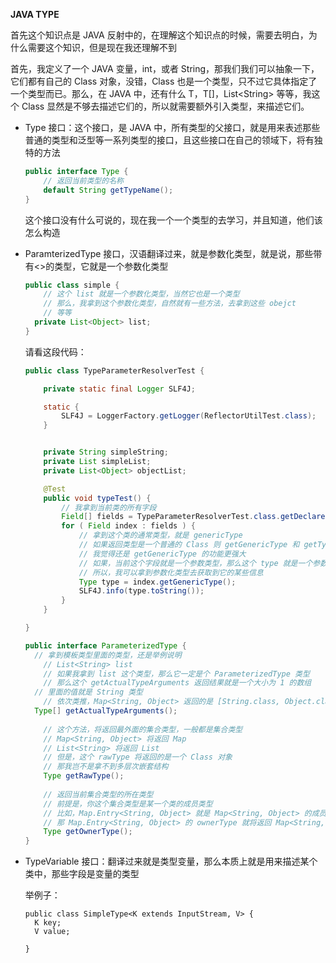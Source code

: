 **JAVA TYPE**

首先这个知识点是 JAVA 反射中的，在理解这个知识点的时候，需要去明白，为什么需要这个知识，但是现在我还理解不到

首先，我定义了一个 JAVA 变量，int，或者 String，那我们我们可以抽象一下，它们都有自己的 Class 对象，没错，Class 也是一个类型，只不过它具体指定了一个类型而已。那么，在 JAVA 中，还有什么 T，T[]，List\<String\> 等等，我这个 Class 显然是不够去描述它们的，所以就需要额外引入类型，来描述它们。



* Type 接口：这个接口，是 JAVA 中，所有类型的父接口，就是用来表述那些普通的类型和泛型等一系列类型的接口，且这些接口在自己的领域下，将有独特的方法

  ```java
  public interface Type {
      // 返回当前类型的名称
      default String getTypeName();
  }
  ```

  这个接口没有什么可说的，现在我一个一个类型的去学习，并且知道，他们该怎么构造

* ParamterizedType 接口，汉语翻译过来，就是参数化类型，就是说，那些带有<>的类型，它就是一个参数化类型

  ```java
  public class simple {
      // 这个 list 就是一个参数化类型，当然它也是一个类型
      // 那么，我拿到这个参数化类型，自然就有一些方法，去拿到这些 obejct
      // 等等
  	private List<Object> list;
  }
  ```

  请看这段代码：

  ```java
  public class TypeParameterResolverTest {
  
      private static final Logger SLF4J;
  
      static {
          SLF4J = LoggerFactory.getLogger(ReflectorUtilTest.class);
      }
  
  
      private String simpleString;
      private List simpleList;
      private List<Object> objectList;
  
      @Test
      public void typeTest() {
          // 我拿到当前类的所有字段
          Field[] fields = TypeParameterResolverTest.class.getDeclaredFields();
          for ( Field index : fields ) {
              // 拿到这个类的通常类型，就是 genericType
              // 如果返回类型是一个普通的 Class 则 getGenericType 和 getType 是一样的
              // 我觉得还是 getGenericType 的功能更强大
              // 如果，当前这个字段就是一个参数类型，那么这个 type 就是一个参数化类型的一个实例
              // 所以，我可以拿到参数化类型去获取到它的某些信息
              Type type = index.getGenericType();
              SLF4J.info(type.toString());
          }
      }
  
  }
  ```

  ```java
  public interface ParameterizedType {
  	// 拿到模板类型里面的类型，还是举例说明
      // List<String> list
      // 如果我拿到 list 这个类型，那么它一定是个 ParameterizedType 类型
      // 那么这个 getActualTypeArguments 返回结果就是一个大小为 1 的数组
    // 里面的值就是 String 类型
      // 依次类推，Map<String, Object> 返回的是 [String.class, Object.class]
  	Type[] getActualTypeArguments();
      
      // 这个方法，将返回最外面的集合类型，一般都是集合类型
      // Map<String, Object> 将返回 Map
      // List<String> 将返回 List
      // 但是，这个 rawType 将返回的是一个 Class 对象
      // 那我岂不是拿不到多层次嵌套结构
      Type getRawType();
      
      // 返回当前集合类型的所在类型
      // 前提是，你这个集合类型是某一个类的成员类型
      // 比如，Map.Entry<String, Object> 就是 Map<String, Object> 的成员类型
      // 那 Map.Entry<String, Object> 的 ownerType 就将返回 Map<String, Object>
      Type getOwnerType();
  }
  ```
  
* TypeVariable 接口：翻译过来就是类型变量，那么本质上就是用来描述某个类中，那些字段是变量的类型

  举例子：

  ```
  public class SimpleType<K extends InputStream, V> {
  	K key;
  	V value;
  	
  }
  ```

  